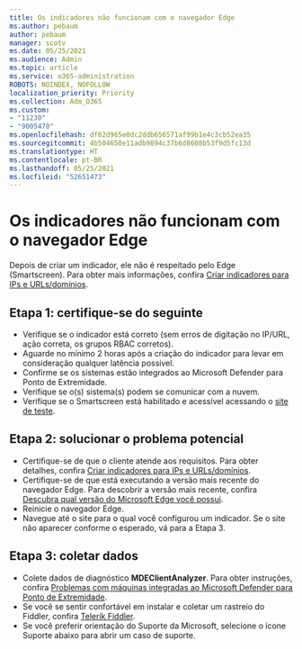 ```yaml
---
title: Os indicadores não funcionam com o navegador Edge
ms.author: pebaum
author: pebaum
manager: scotv
ms.date: 05/25/2021
ms.audience: Admin
ms.topic: article
ms.service: o365-administration
ROBOTS: NOINDEX, NOFOLLOW
localization_priority: Priority
ms.collection: Adm_O365
ms.custom:
- "11230"
- "9005470"
ms.openlocfilehash: df62d965e0dc2ddb656571af99b1e4c3cb52ea35
ms.sourcegitcommit: 4b504650e11adb9894c37b6d8608b53f9d5fc13d
ms.translationtype: HT
ms.contentlocale: pt-BR
ms.lasthandoff: 05/25/2021
ms.locfileid: "52651473"
---
```

# <a name="indicators-dont-work-using-edge-browser"></a>Os indicadores não funcionam com o navegador Edge

Depois de criar um indicador, ele não é respeitado pelo Edge (Smartscreen). Para obter mais informações, confira [Criar indicadores para IPs e URLs/domínios](/microsoft-365/security/defender-endpoint/indicator-ip-domain).

## <a name="step-1-ensure-the-following"></a>Etapa 1: certifique-se do seguinte

- Verifique se o indicador está correto (sem erros de digitação no IP/URL, ação correta, os grupos RBAC corretos).
- Aguarde no mínimo 2 horas após a criação do indicador para levar em consideração qualquer latência possível.
- Confirme se os sistemas estão integrados ao Microsoft Defender para Ponto de Extremidade.
- Verifique se o(s) sistema(s) podem se comunicar com a nuvem.
- Verifique se o Smartscreen está habilitado e acessível acessando o [site de teste](https://demo.smartscreen.msft.net).

## <a name="step-2-troubleshoot-the-potential-issue"></a>Etapa 2: solucionar o problema potencial

- Certifique-se de que o cliente atende aos requisitos. Para obter detalhes, confira [Criar indicadores para IPs e URLs/domínios](/microsoft-365/security/defender-endpoint/indicator-ip-domain).
- Certifique-se de que está executando a versão mais recente do navegador Edge. Para descobrir a versão mais recente, confira [Descubra qual versão do Microsoft Edge você possui](https://support.microsoft.com/microsoft-edge/find-out-which-version-of-microsoft-edge-you-have-c726bee8-c42e-e472-e954-4cf5123497eb).
- Reinicie o navegador Edge.
- Navegue até o site para o qual você configurou um indicador. Se o site não aparecer conforme o esperado, vá para a Etapa 3. 

## <a name="step-3-collect-data"></a>Etapa 3: coletar dados

- Colete dados de diagnóstico **MDEClientAnalyzer**. Para obter instruções, confira [Problemas com máquinas integradas ao Microsoft Defender para Ponto de Extremidade](issues-with-onboarding-machines.md).
- Se você se sentir confortável em instalar e coletar um rastreio do Fiddler, confira [Telerik Fiddler](http://www.telerik.com/fiddler).
- Se você preferir orientação do Suporte da Microsoft, selecione o ícone Suporte abaixo para abrir um caso de suporte.

